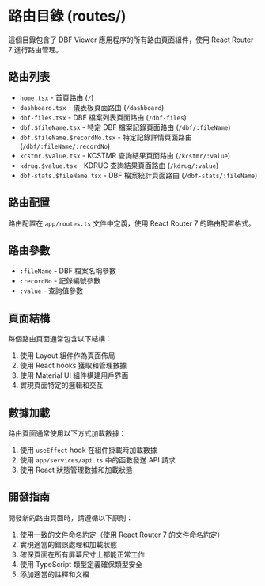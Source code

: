 # 路由目錄 (routes/)

這個目錄包含了 DBF Viewer 應用程序的所有路由頁面組件，使用 React Router 7 進行路由管理。

## 路由列表

- `home.tsx` - 首頁路由 (`/`)
- `dashboard.tsx` - 儀表板頁面路由 (`/dashboard`)
- `dbf-files.tsx` - DBF 檔案列表頁面路由 (`/dbf-files`)
- `dbf.$fileName.tsx` - 特定 DBF 檔案記錄頁面路由 (`/dbf/:fileName`)
- `dbf.$fileName.$recordNo.tsx` - 特定記錄詳情頁面路由 (`/dbf/:fileName/:recordNo`)
- `kcstmr.$value.tsx` - KCSTMR 查詢結果頁面路由 (`/kcstmr/:value`)
- `kdrug.$value.tsx` - KDRUG 查詢結果頁面路由 (`/kdrug/:value`)
- `dbf-stats.$fileName.tsx` - DBF 檔案統計頁面路由 (`/dbf-stats/:fileName`)

## 路由配置

路由配置在 `app/routes.ts` 文件中定義，使用 React Router 7 的路由配置格式。

## 路由參數

- `:fileName` - DBF 檔案名稱參數
- `:recordNo` - 記錄編號參數
- `:value` - 查詢值參數

## 頁面結構

每個路由頁面通常包含以下結構：

1. 使用 Layout 組件作為頁面佈局
2. 使用 React hooks 獲取和管理數據
3. 使用 Material UI 組件構建用戶界面
4. 實現頁面特定的邏輯和交互

## 數據加載

路由頁面通常使用以下方式加載數據：

1. 使用 `useEffect` hook 在組件掛載時加載數據
2. 使用 `app/services/api.ts` 中的函數發送 API 請求
3. 使用 React 狀態管理數據和加載狀態

## 開發指南

開發新的路由頁面時，請遵循以下原則：

1. 使用一致的文件命名約定（使用 React Router 7 的文件命名約定）
2. 實現適當的錯誤處理和加載狀態
3. 確保頁面在所有屏幕尺寸上都能正常工作
4. 使用 TypeScript 類型定義確保類型安全
5. 添加適當的註釋和文檔